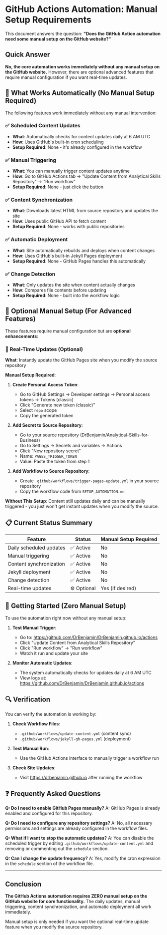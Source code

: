# GitHub Actions Automation: Manual Setup Requirements

This document answers the question: **"Does the GitHub Action automation need some manual setup on the GitHub website?"**

## Quick Answer

**No, the core automation works immediately without any manual setup on the GitHub website.** However, there are optional advanced features that require manual configuration if you want real-time updates.

## 🤖 What Works Automatically (No Manual Setup Required)

The following features work immediately without any manual intervention:

### ✅ Scheduled Content Updates
- **What**: Automatically checks for content updates daily at 6 AM UTC
- **How**: Uses GitHub's built-in cron scheduling
- **Setup Required**: None - it's already configured in the workflow

### ✅ Manual Triggering
- **What**: You can manually trigger content updates anytime
- **How**: Go to GitHub Actions tab → "Update Content from Analytical Skills Repository" → "Run workflow"
- **Setup Required**: None - just click the button

### ✅ Content Synchronization
- **What**: Downloads latest HTML from source repository and updates the site
- **How**: Uses public GitHub API to fetch content
- **Setup Required**: None - works with public repositories

### ✅ Automatic Deployment
- **What**: Site automatically rebuilds and deploys when content changes
- **How**: Uses GitHub's built-in Jekyll Pages deployment
- **Setup Required**: None - GitHub Pages handles this automatically

### ✅ Change Detection
- **What**: Only updates the site when content actually changes
- **How**: Compares file contents before updating
- **Setup Required**: None - built into the workflow logic

## 🔧 Optional Manual Setup (For Advanced Features)

These features require manual configuration but are **optional enhancements**:

### 🔄 Real-Time Updates (Optional)

**What**: Instantly update the GitHub Pages site when you modify the source repository

**Manual Setup Required**:

1. **Create Personal Access Token**:
   - Go to GitHub Settings → Developer settings → Personal access tokens → Tokens (classic)
   - Click "Generate new token (classic)"
   - Select `repo` scope
   - Copy the generated token

2. **Add Secret to Source Repository**:
   - Go to your source repository (DrBenjamin/Analytical-Skills-for-Business)
   - Go to Settings → Secrets and variables → Actions
   - Click "New repository secret"
   - Name: `PAGES_TRIGGER_TOKEN`
   - Value: Paste the token from step 1

3. **Add Workflow to Source Repository**:
   - Create `.github/workflows/trigger-pages-update.yml` in your source repository
   - Copy the workflow code from `SETUP_AUTOMATION.md`

**Without This Setup**: Content still updates daily and can be manually triggered - you just won't get instant updates when you modify the source.

## 📋 Current Status Summary

| Feature | Status | Manual Setup Required |
|---------|--------|--------------------|
| Daily scheduled updates | ✅ Active | No |
| Manual triggering | ✅ Active | No |
| Content synchronization | ✅ Active | No |
| Jekyll deployment | ✅ Active | No |
| Change detection | ✅ Active | No |
| Real-time updates | ⚙️ Optional | Yes (if desired) |

## 🚀 Getting Started (Zero Manual Setup)

To use the automation right now without any manual setup:

1. **Test Manual Trigger**:
   - Go to: https://github.com/DrBenjamin/DrBenjamin.github.io/actions
   - Click "Update Content from Analytical Skills Repository"
   - Click "Run workflow" → "Run workflow"
   - Watch it run and update your site

2. **Monitor Automatic Updates**:
   - The system automatically checks for updates daily at 6 AM UTC
   - View logs at: https://github.com/DrBenjamin/DrBenjamin.github.io/actions

## 🔍 Verification

You can verify the automation is working by:

1. **Check Workflow Files**: 
   - `.github/workflows/update-content.yml` (content sync)
   - `.github/workflows/jekyll-gh-pages.yml` (deployment)

2. **Test Manual Run**:
   - Use the GitHub Actions interface to manually trigger a workflow run

3. **Check Site Updates**:
   - Visit https://drbenjamin.github.io after running the workflow

## ❓ Frequently Asked Questions

**Q: Do I need to enable GitHub Pages manually?**
A: GitHub Pages is already enabled and configured for this repository.

**Q: Do I need to configure any repository settings?**
A: No, all necessary permissions and settings are already configured in the workflow files.

**Q: What if I want to stop the automatic updates?**
A: You can disable the scheduled trigger by editing `.github/workflows/update-content.yml` and removing or commenting out the `schedule` section.

**Q: Can I change the update frequency?**
A: Yes, modify the cron expression in the `schedule` section of the workflow file.

---

## Conclusion

**The GitHub Actions automation requires ZERO manual setup on the GitHub website for core functionality.** The daily updates, manual triggering, content synchronization, and automatic deployment all work immediately.

Manual setup is only needed if you want the optional real-time update feature when you modify the source repository.